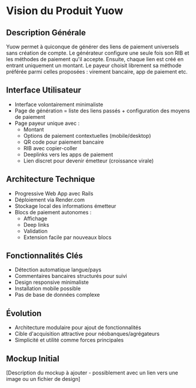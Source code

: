  # Vision du Produit Yuow

## Description Générale
Yuow permet à quiconque de générer des liens de paiement universels sans création de compte. Le générateur configure une seule fois son RIB et les méthodes de paiement qu'il accepte. Ensuite, chaque lien est créé en entrant uniquement un montant. Le payeur choisit librement sa méthode préférée parmi celles proposées : virement bancaire, app de paiement etc.

## Interface Utilisateur
- Interface volontairement minimaliste
- Page de génération = liste des liens passés + configuration des moyens de paiement
- Page payeur unique avec :
  - Montant
  - Options de paiement contextuelles (mobile/desktop)
  - QR code pour paiement bancaire
  - RIB avec copier-coller
  - Deeplinks vers les apps de paiement
  - Lien discret pour devenir émetteur (croissance virale)

## Architecture Technique
- Progressive Web App avec Rails
- Déploiement via Render.com
- Stockage local des informations émetteur
- Blocs de paiement autonomes :
  - Affichage
  - Deep links
  - Validation
  - Extension facile par nouveaux blocs

## Fonctionnalités Clés
- Détection automatique langue/pays
- Commentaires bancaires structurés pour suivi
- Design responsive minimaliste
- Installation mobile possible
- Pas de base de données complexe

## Évolution
- Architecture modulaire pour ajout de fonctionnalités
- Cible d'acquisition attractive pour néobanques/agrégateurs
- Simplicité et utilité comme forces principales

## Mockup Initial
[Description du mockup à ajouter - possiblement avec un lien vers une image ou un fichier de design] 
